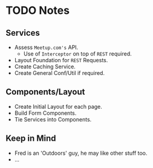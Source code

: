 # TODO Notes

## Services

- Assess `Meetup.com's` API.
  - Use of `Interceptor` on top of `REST` required.
- Layout Foundation for `REST` Requests.
- Create Caching Service.
- Create General Conf/Util if required.

## Components/Layout

- Create Initial Layout for each page.
- Build Form Components.
- Tie Services into Components.

## Keep in Mind

- Fred is an 'Outdoors' guy, he may like other stuff too.
- ...